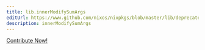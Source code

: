 ```yaml
---
title: lib.innerModifySumArgs
editUrl: https://www.github.com/nixos/nixpkgs/blob/master/lib/deprecated.nix#L138C24
description: innerModifySumArgs
---
```


<a href="https://www.github.com/nixos/nixpkgs/blob/master/lib/deprecated.nix#L138C24">Contribute Now!</a>
